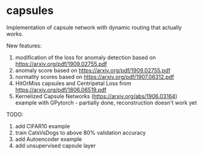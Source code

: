 # capsules
Implementation of capsule network with dynamic routing that actually works.    

New features:
1. modification of the loss for anomaly detection based on https://arxiv.org/pdf/1909.02755.pdf    
2. anomaly score based on https://arxiv.org/pdf/1909.02755.pdf   
3. normality scores based on https://arxiv.org/pdf/1907.06312.pdf   
4. HitOrMiss capsules and Centripetal Loss from https://arxiv.org/pdf/1806.06519.pdf   
5. Kernelized Capsule Networks (https://arxiv.org/abs/1906.03164) example with GPytorch - partially done, reconstruction doesn't work yet   

TODO:
1. add CIFAR10 example
2. train CatsVsDogs to above 80% validation accuracy
3. add Autoencoder example
4. add unsupervised capsule layer
